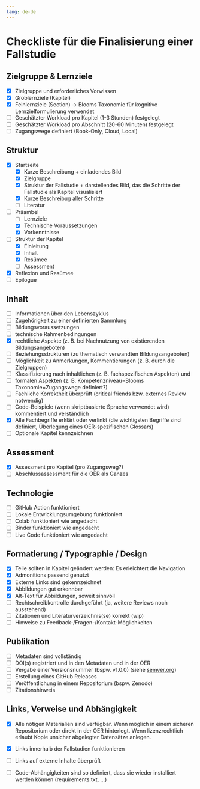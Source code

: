 ```yaml
---
lang: de-de
---
```

# Checkliste für die Finalisierung einer Fallstudie

## Zielgruppe & Lernziele
- [x] Zielgruppe und erforderliches Vorwissen
- [x] Groblernziele (Kapitel)
- [x] Feinlernziele (Section) -> Blooms Taxonomie für kognitive Lernzielformulierung verwendet
- [ ] Geschätzter Workload pro Kapitel (1-3 Stunden) festgelegt
- [ ] Geschätzter Workload pro Abschnitt (20-60 Minuten) festgelegt
- [ ] Zugangswege definiert (Book-Only, Cloud, Local)

## Struktur
- [x] Startseite
  - [x] Kurze Beschreibung + einladendes Bild
  - [x] Zielgruppe
  - [x] Struktur der Fallstudie + darstellendes Bild, das die Schritte der Fallstudie als Kapitel visualisiert
  - [x] Kurze Beschreibug aller Schritte
  - [ ] Literatur
- [ ] Präambel
  - [ ] Lernziele
  - [x] Technische Voraussetzungen
  - [x] Vorkenntnisse
- [ ] Struktur der Kapitel
  - [x] Einleitung
  - [x] Inhalt
  - [x] Resümee
  - [ ] Assessment
- [x] Reflexion und Resümee
- [ ] Epilogue

## Inhalt
- [ ] Informationen über den Lebenszyklus
- [ ] Zugehörigkeit zu einer definierten Sammlung
- [ ] Bildungsvoraussetzungen
- [ ] technische Rahmenbedingungen
- [x] rechtliche Aspekte (z. B. bei Nachnutzung von existierenden Bildungsangeboten)
- [ ] Beziehungsstrukturen (zu thematisch verwandten Bildungsangeboten)
- [ ] Möglichkeit zu Anmerkungen, Kommentierungen (z. B. durch die Zielgruppen)
- [ ] Klassifizierung nach inhaltlichen (z. B. fachspezifischen Aspekten) und 
- [ ] formalen Aspekten (z. B. Kompetenzniveau=Blooms Taxonomie=Zugangswege definiert?)
- [ ] Fachliche Korrektheit überprüft (critical friends bzw. externes Review notwendig)
- [ ] Code-Beispiele (wenn skriptbasierte Sprache verwendet wird) kommentiert und verständlich
- [x] Alle Fachbegriffe erklärt oder verlinkt (die wichtigsten Begriffe sind definiert, Überlegung eines OER-spezifischen Glossars)
- [ ] Optionale Kapitel kennzeichnen

## Assessment
- [x] Assessment pro Kapitel (pro Zugangsweg?)
- [ ] Abschlussassessment für die OER als Ganzes

## Technologie
- [ ] GitHub Action funktioniert
- [ ] Lokale Entwicklungsumgebung funktioniert
- [ ] Colab funktioniert wie angedacht
- [ ] Binder funktioniert wie angedacht
- [ ] Live Code funktioniert wie angedacht

## Formatierung / Typographie / Design
- [x] Teile sollten in Kapitel geändert werden: Es erleichtert die Navigation
- [x] Admonitions passend genutzt
- [x] Externe Links sind gekennzeichnet
- [x] Abbildungen gut erkennbar
- [x] Alt-Text für Abbildungen, soweit sinnvoll
- [ ] Rechtschreibkontrolle durchgeführt (ja, weitere Reviews noch ausstehend)
- [ ] Zitationen und Literaturverzeichnis(se) korrekt (wip)
- [ ] Hinweise zu Feedback-/Fragen-/Kontakt-Möglichkeiten

## Publikation
- [ ] Metadaten sind vollständig
- [ ] DOI(s) registriert und in den Metadaten und in der OER
- [ ] Vergabe einer Versionsnummer (bspw. v1.0.0) (siehe [semver.org](https://semver.org))
- [ ] Erstellung eines GitHub Releases
- [ ] Veröffentlichung in einem Repositorium (bspw. Zenodo)
- [ ] Zitationshinweis

## Links, Verweise und Abhängigkeit
- [x] Alle nötigen Materialien sind verfügbar. Wenn möglich in einem sicheren Repositorium oder direkt in der OER hinterlegt. Wenn lizenzrechtlich erlaubt Kopie unsicher abgelegter Datensätze anlegen. 
- [x] Links innerhalb der Fallstudien funktionieren
- [ ] Links auf externe Inhalte überprüft
- [ ] Code-Abhängigkeiten sind so definiert, dass sie wieder installiert werden können (requirements.txt, …)

 